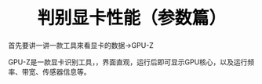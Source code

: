 <h1 style="color:black;font-size:35px;text-align:center;">判别显卡性能（参数篇）</h1>
首先要讲一讲一款工具來看显卡的数据->GPU-Z

GPU-Z是一款显卡识别工具，，界面直观，运行后即可显示GPU核心，以及运行频率、带宽、传感器信息等。